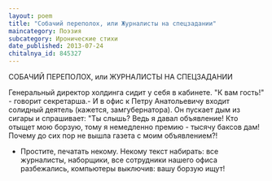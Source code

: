 ```yaml
---
layout: poem
title: "Собачий переполох, или Журналисты на спецзадании"
maincategory: Поэзия
subcategory: Иронические стихи
date_published: 2013-07-24
chitalnya_id: 845327
---
```




СОБАЧИЙ ПЕРЕПОЛОХ, или ЖУРНАЛИСТЫ НА СПЕЦЗАДАНИИ

Генеральный директор холдинга
сидит у себя в кабинете.
"К вам гость!" - 
говорит секретарша.-
И в офис к Петру Анатольевичу
входит солидный деятель
(кажется, замгубернатора).
Он пускает дым из сигары
и спрашивает: "Ты слышь?
Ведь я давал объявление!
Кто отыщет мою борзую,
тому я немедленно премию -
тысячу баксов дам! 
Почему до сих пор не вышла
газета с моим объявлением?!

- Простите, печатать некому.
Некому текст набирать:
все журналисты, наборщики,
все сотрудники 
нашего офиса
разбежались, 
компьютеры 
выключив: 
вашу 
борзую
ищут!






